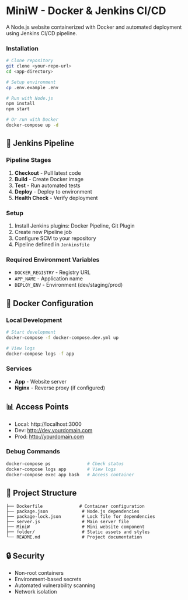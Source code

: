 # MiniW - Docker & Jenkins CI/CD

A Node.js website containerized with Docker and automated deployment using Jenkins CI/CD pipeline.



### Installation

```bash
# Clone repository
git clone <your-repo-url>
cd <app-directory>

# Setup environment
cp .env.example .env

# Run with Node.js
npm install
npm start

# Or run with Docker
docker-compose up -d
```

## 🔧 Jenkins Pipeline

### Pipeline Stages
1. **Checkout** - Pull latest code
2. **Build** - Create Docker image  
3. **Test** - Run automated tests
4. **Deploy** - Deploy to environment
5. **Health Check** - Verify deployment

### Setup
1. Install Jenkins plugins: Docker Pipeline, Git Plugin
2. Create new Pipeline job
3. Configure SCM to your repository
4. Pipeline defined in `Jenkinsfile`

### Required Environment Variables
- `DOCKER_REGISTRY` - Registry URL
- `APP_NAME` - Application name
- `DEPLOY_ENV` - Environment (dev/staging/prod)

## 🐳 Docker Configuration

### Local Development
```bash
# Start development
docker-compose -f docker-compose.dev.yml up

# View logs
docker-compose logs -f app
```

### Services
- **App** - Website server
- **Nginx** - Reverse proxy (if configured)

## 📊 Access Points
- Local: http://localhost:3000
- Dev: http://dev.yourdomain.com
- Prod: http://yourdomain.com


### Debug Commands
```bash
docker-compose ps              # Check status
docker-compose logs app        # View logs
docker-compose exec app bash   # Access container
```

## 📁 Project Structure
```
├── Dockerfile              # Container configuration
├── package.json             # Node.js dependencies
├── package-lock.json        # Lock file for dependencies
├── server.js                # Main server file
├── MiniW                    # Mini website component
├── folder/                  # Static assets and styles
└── README.md                # Project documentation
```

## 🔒 Security
- Non-root containers
- Environment-based secrets
- Automated vulnerability scanning
- Network isolation
